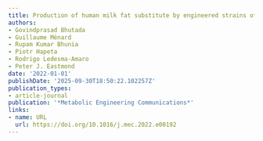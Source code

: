 ```yaml
---
title: Production of human milk fat substitute by engineered strains of Yarrowia lipolytica
authors:
- Govindprasad Bhutada
- Guillaume Ménard
- Rupam Kumar Bhunia
- Piotr Hapeta
- Rodrigo Ledesma‐Amaro
- Peter J. Eastmond
date: '2022-01-01'
publishDate: '2025-09-30T18:50:22.102257Z'
publication_types:
- article-journal
publication: '*Metabolic Engineering Communications*'
links:
- name: URL
  url: https://doi.org/10.1016/j.mec.2022.e00192
---
```


